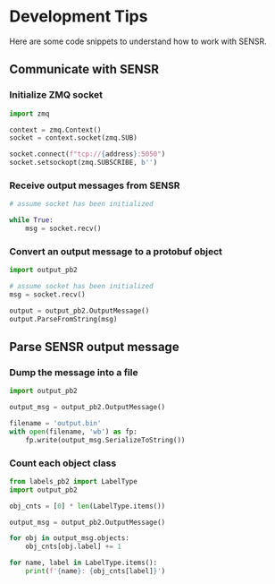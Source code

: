 # Development Tips

Here are some code snippets to understand how to work with SENSR.

## Communicate with SENSR

### Initialize ZMQ socket
```python
import zmq

context = zmq.Context()
socket = context.socket(zmq.SUB)

socket.connect(f"tcp://{address}:5050")
socket.setsockopt(zmq.SUBSCRIBE, b'')
```

### Receive output messages from SENSR
```python
# assume socket has been initialized

while True:
    msg = socket.recv()
```

### Convert an output message to a protobuf object
```python
import output_pb2

# assume socket has been initialized
msg = socket.recv()

output = output_pb2.OutputMessage()
output.ParseFromString(msg)
```

## Parse SENSR output message

### Dump the message into a file
```python
import output_pb2

output_msg = output_pb2.OutputMessage()

filename = 'output.bin'
with open(filename, 'wb') as fp:
    fp.write(output_msg.SerializeToString())
```

### Count each object class
```python
from labels_pb2 import LabelType
import output_pb2

obj_cnts = [0] * len(LabelType.items())

output_msg = output_pb2.OutputMessage()

for obj in output_msg.objects:
    obj_cnts[obj.label] += 1

for name, label in LabelType.items():
    print(f'{name}: {obj_cnts[label]}')
```
